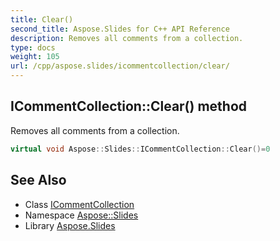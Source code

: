 ```yaml
---
title: Clear()
second_title: Aspose.Slides for C++ API Reference
description: Removes all comments from a collection.
type: docs
weight: 105
url: /cpp/aspose.slides/icommentcollection/clear/
---
```

## ICommentCollection::Clear() method


Removes all comments from a collection.

```cpp
virtual void Aspose::Slides::ICommentCollection::Clear()=0
```

## See Also

* Class [ICommentCollection](./)
* Namespace [Aspose::Slides](../)
* Library [Aspose.Slides](../../)